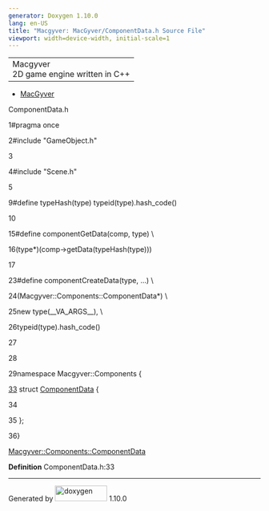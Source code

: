 ```yaml
---
generator: Doxygen 1.10.0
lang: en-US
title: "Macgyver: MacGyver/ComponentData.h Source File"
viewport: width=device-width, initial-scale=1
---
```


<div id="top">

<div id="titlearea">

<table data-cellspacing="0" data-cellpadding="0">
<colgroup>
<col style="width: 100%" />
</colgroup>
<tbody>
<tr id="projectrow" class="odd">
<td id="projectalign"><div id="projectname">
Macgyver
</div>
<div id="projectbrief">
2D game engine written in C++
</div></td>
</tr>
</tbody>
</table>

</div>

<div id="main-nav">

</div>

<div id="nav-path" class="navpath">

- <a href="dir_e610925873bfe0bf19b07ca2b4f6d40b.html"
  class="el">MacGyver</a>

</div>

</div>

<div class="header">

<div class="headertitle">

<div class="title">

ComponentData.h

</div>

</div>

</div>

<div class="contents">

<div class="fragment">

<div class="line">

<span id="l00001"></span><span class="lineno">
1</span><span class="preprocessor">\#pragma once</span>

</div>

<div class="line">

<span id="l00002"></span><span class="lineno">
2</span><span class="preprocessor">\#include "GameObject.h"</span>

</div>

<div class="line">

<span id="l00003"></span><span class="lineno"> 3</span>

</div>

<div class="line">

<span id="l00004"></span><span class="lineno">
4</span><span class="preprocessor">\#include "Scene.h"</span>

</div>

<div class="line">

<span id="l00005"></span><span class="lineno"> 5</span>

</div>

<div class="line">

<span id="l00009"></span><span class="lineno">
9</span><span class="preprocessor">\#define typeHash(type)
typeid(type).hash_code()</span>

</div>

<div class="line">

<span id="l00010"></span><span class="lineno"> 10</span>

</div>

<div class="line">

<span id="l00015"></span><span class="lineno">
15</span><span class="preprocessor">\#define componentGetData(comp,
type) \\</span>

</div>

<div class="line">

<span id="l00016"></span><span class="lineno">
16</span><span class="preprocessor">(type\*)(comp-\>getData(typeHash(type)))</span>

</div>

<div class="line">

<span id="l00017"></span><span class="lineno"> 17</span>

</div>

<div class="line">

<span id="l00023"></span><span class="lineno">
23</span><span class="preprocessor">\#define componentCreateData(type,
...) \\</span>

</div>

<div class="line">

<span id="l00024"></span><span class="lineno">
24</span><span class="preprocessor">(Macgyver::Components::ComponentData\*)
\\</span>

</div>

<div class="line">

<span id="l00025"></span><span class="lineno">
25</span><span class="preprocessor">new type(\_\_VA_ARGS\_\_), \\</span>

</div>

<div class="line">

<span id="l00026"></span><span class="lineno">
26</span><span class="preprocessor">typeid(type).hash_code()</span>

</div>

<div class="line">

<span id="l00027"></span><span class="lineno"> 27</span>

</div>

<div class="line">

<span id="l00028"></span><span class="lineno"> 28</span>

</div>

<div class="line">

<span id="l00029"></span><span class="lineno">
29</span><span class="keyword">namespace </span>Macgyver::Components {

</div>

<div id="foldopen00033" class="foldopen" data-start="{" end="};">

<div class="line">

<span id="l00033"></span><span class="lineno">
<a href="struct_macgyver_1_1_components_1_1_component_data.html"
class="line">33</a></span> <span class="keyword">struct
</span><a href="struct_macgyver_1_1_components_1_1_component_data.html"
class="code hl_struct">ComponentData</a> {

</div>

<div class="line">

<span id="l00034"></span><span class="lineno"> 34</span>

</div>

<div class="line">

<span id="l00035"></span><span class="lineno"> 35</span> };

</div>

</div>

<div class="line">

<span id="l00036"></span><span class="lineno"> 36</span>}

</div>

<div id="astruct_macgyver_1_1_components_1_1_component_data_html"
class="ttc">

<div class="ttname">

[Macgyver::Components::ComponentData](struct_macgyver_1_1_components_1_1_component_data.html)

</div>

<div class="ttdef">

**Definition** ComponentData.h:33

</div>

</div>

</div>

</div>

------------------------------------------------------------------------

<span class="small">Generated
by [<img src="doxygen.svg" class="footer" width="104" height="31"
alt="doxygen" />](https://www.doxygen.org/index.html) 1.10.0</span>
